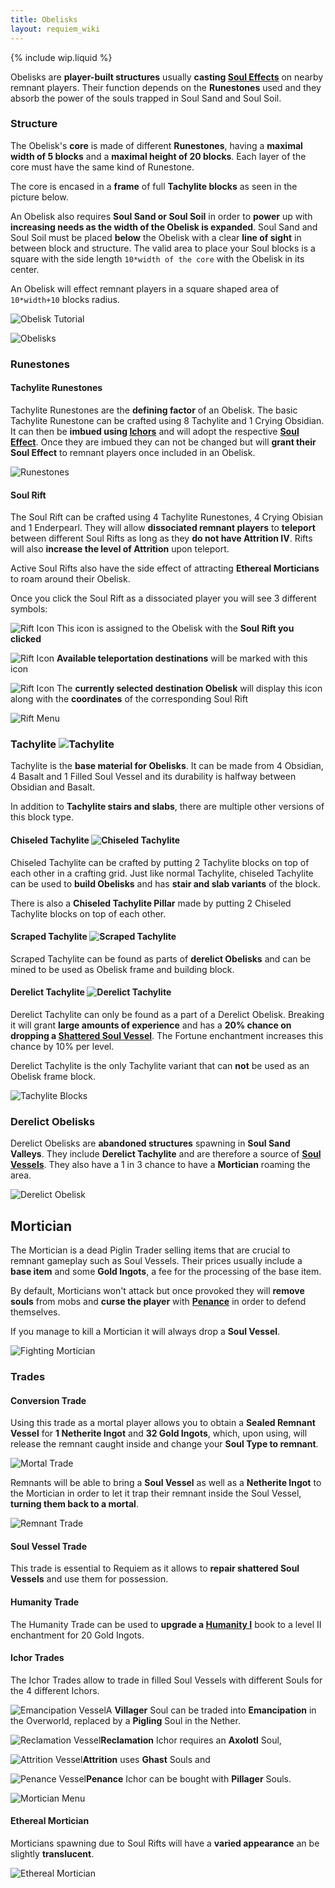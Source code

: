 ```yaml
---
title: Obelisks
layout: requiem_wiki
---
```


{% include wip.liquid %}

Obelisks are **player-built structures** usually **casting [Soul Effects](effects)** on nearby remnant players.
Their function depends on the **Runestones** used and they absorb the power of the souls trapped in Soul Sand and Soul Soil.

### Structure

The Obelisk's **core** is made of different **Runestones**, having a **maximal width of 5 blocks** and a **maximal height of 20 blocks**.
Each layer of the core must have the same kind of Runestone.

The core is encased in a **frame** of full **Tachylite blocks** as seen in the picture below.

An Obelisk also requires **Soul Sand or Soul Soil** in order to **power** up with **increasing needs as the width of the Obelisk is expanded**.
Soul Sand and Soul Soil must be placed **below** the Obelisk with a clear **line of sight** in between block and structure.
The valid area to place your Soul blocks is a square with the side length `10*width of the core` with the Obelisk in its center.

An Obelisk will effect remnant players in a square shaped area of `10*width+10` blocks radius.

![Obelisk Tutorial](img/ObeliskTutorial.png)

![Obelisks](img/ObeliskPreview.png)



### Runestones

#### Tachylite Runestones

Tachylite Runestones are the **defining factor** of an Obelisk.
The basic Tachylite Runestone can be crafted using 8 Tachylite and 1 Crying Obsidian.
It can then be **imbued using [Ichors]()** and will adopt the respective **[Soul Effect]()**.
Once they are imbued they can not be changed but will **grant their Soul Effect** to remnant players once included in an Obelisk.

![Runestones](img/RunestonesIcons.png)

#### Soul Rift

The Soul Rift can be crafted using 4 Tachylite Runestones, 4 Crying Obisian and 1 Enderpearl.
They will allow **dissociated remnant players** to **teleport** between different Soul Rifts as long as they **do not have Attrition IV**.
Rifts will also **increase the level of Attrition** upon teleport.

Active Soul Rifts also have the side effect of attracting **Ethereal Morticians** to roam around their Obelisk.

Once you click the Soul Rift as a dissociated player you will see 3 different symbols:

![Rift Icon](img/RiftIconInactive.png) This icon is assigned to the Obelisk with the **Soul Rift you clicked**

![Rift Icon](img/RiftIconNeutral.png) **Available teleportation destinations** will be marked with this icon

![Rift Icon](img/RiftIconActive.png) The **currently selected destination Obelisk** will display this icon along with the **coordinates** of the corresponding Soul Rift

![Rift Menu](img/RiftMenu.png)



### Tachylite    ![Tachylite](img/Tachylite.png)

Tachylite is the **base material for Obelisks**. It can be made from 4 Obsidian, 4 Basalt and 1 Filled Soul Vessel and its durability is halfway between Obsidian and Basalt.

In addition to **Tachylite stairs and slabs**, there are multiple other versions of this block type.

#### Chiseled Tachylite    ![Chiseled Tachylite](img/ChiseledTachylite.png)

Chiseled Tachylite can be crafted by putting 2 Tachylite blocks on top of each other in a crafting grid. Just like normal Tachylite, chiseled Tachylite can be used to **build Obelisks** and has **stair and slab variants** of the block.

There is also a **Chiseled Tachylite Pillar** made by putting 2 Chiseled Tachylite blocks on top of each other.

#### Scraped Tachylite    ![Scraped Tachylite](img/ScrapedTachylite.png)

Scraped Tachylite can be found as parts of **derelict Obelisks** and can be mined to be used as Obelisk frame and building block.

#### Derelict Tachylite    ![Derelict Tachylite](img/DerelictTachylite.png)

Derelict Tachylite can only be found as a part of a Derelict Obelisk. Breaking it will grant **large amounts of experience** and has a **20% chance on dropping a [Shattered Soul Vessel](soul-vessels/shattered-soul-vessel)**. The Fortune enchantment increases this chance by 10% per level.

Derelict Tachylite is the only Tachylite variant that can **not** be used as an Obelisk frame block.



![Tachylite Blocks](img/TachyliteBlocks.png)

### Derelict Obelisks

Derelict Obelisks are **abandoned structures** spawning in **Soul Sand Valleys**. They include **Derelict Tachylite** and are therefore a source of [**Soul Vessels**](soul-vessels). They also have a 1 in 3 chance to have a **Mortician** roaming the area.

![Derelict Obelisk](img/DerelictObelisk.png)

## Mortician

The Mortician is a dead Piglin Trader selling items that are crucial to remnant gameplay such as Soul Vessels. Their prices usually include a **base item** and some **Gold Ingots**, a fee for the processing of the base item. 

By default, Morticians won't attack but once provoked they will **remove souls** from mobs and **curse the player** with [**Penance**](effects#penance) in order to defend themselves.

If you manage to kill a Mortician it will always drop a **Soul Vessel**.

![Fighting Mortician](img/FightingMortician.png)

### Trades

#### Conversion Trade

Using this trade as a mortal player allows you to obtain a **Sealed Remnant Vessel** for **1 Netherite Ingot** and **32 Gold Ingots**, which, upon using, will release the remnant caught inside and change your **Soul Type to remnant**.

![Mortal Trade](img/MorticianMortal.png)



Remnants will be able to bring a **Soul Vessel** as well as a **Netherite Ingot** to the Mortician in order to let it trap their remnant inside the Soul Vessel, **turning them back to a mortal**.

![Remnant Trade](img/MorticianRemnant.png)



#### Soul Vessel Trade

This trade is essential to Requiem as it allows to **repair shattered Soul Vessels** and use them for possession.

#### Humanity Trade

The Humanity Trade can be used to **upgrade a [Humanity I]()** book to a level II enchantment for 20 Gold Ingots.

#### Ichor Trades

The Ichor Trades allow to trade in filled Soul Vessels with different Souls for the 4 different Ichors.

![Emancipation Vessel](img/ichor_vessel_emancipation.png)A **Villager** Soul can be traded into **Emancipation** in the Overworld, replaced by a **Pigling** Soul in the Nether.

![Reclamation Vessel](img/ichor_vessel_reclamation.png)**Reclamation** Ichor requires an **Axolotl** Soul,

![Attrition Vessel](img/ichor_vessel_attrition.png)**Attrition** uses **Ghast** Souls and

![Penance Vessel](img/ichor_vessel_penance.png)**Penance** Ichor can be bought with **Pillager** Souls.

![Mortician Menu](img/MorticianMenu.png)

#### Ethereal Mortician

Morticians spawning due to Soul Rifts will have a **varied appearance** an be slightly **translucent**.

![Ethereal Mortician](img/EtherealMortician.png)
